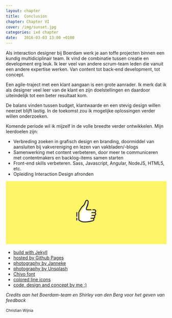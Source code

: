 ```yaml
---
layout: chapter
title:  Conclusion
chapter: Chapter VI
cover: /img/sunset.jpg
categories: ixd chapter
date:   2016-03-03 13:00 +0100
---
```


Als interaction designer bij Boerdam werk je aan toffe projecten binnen een kundig multidiciplinair team. Ik vind de combinatie tussen creatie en development erg leuk. Ik leer veel van andere scrum-team leden die vanuit een andere expertise werken. Van content tot back-end development, tot concept.

Een agile-traject met een klant aangaan is een grote aanrader. Ik merk dat ik als designer veel leer van de klant en zijn doelstellingen en daardoor uiteindelijk tot een beter resultaat kom. 

De balans vinden tussen budget, klantwaarde en een stevig design willen neerzet blijft lastig. In de toekomst zou ik mogelijke oplossingen verder willen onderzoeken. 

Komende periode wil ik mijzelf in de volle breedte verder ontwikkelen. Mijn leerdoelen zijn:

- Verbreding zoeken in grafisch design en branding, doormiddel van aansluiten bij vakvereniging en lezen van vakbladen/-blogs
- Samenwerking met content verbeteren, door meer te communiceren met contentmakers en backlog-items samen starten
- Front-end skills verbeteren. Sass, Javascript, Angular, NodeJS, HTML5, etc.
- Opleiding Interaction Design afronden

<img src="/img/banner-thumbs-up.svg" alt="Credits">
 
<ul class="links">
  <li><a href="https://jekyllrb.com/">build with Jekyll</a></li>
  <li><a href="https://github.io">hosted by Github Pages</a></li>
  <li><a href="http://boerdam.nl/mensen/janneke/">photography by Janneke</a></li>
  <li><a href="https://unsplash.com/">photography by Unsplash</a></li>
  <li><a href="http://www.omnibus-type.com/fonts/chivo.php">Chivo font</a></li>
  <li><a href="http://tympanus.net/codrops/2015/12/23/freebie-colored-line-icons-svg-ai-png/">colored line icons</a></li>
  <li><a href="https://github.com/ChrisTheButcher/ChrisTheButcher.github.io">code, design and concept by me ;)</a></li>
</ul>

_Credits aan het Boerdam-team en Shirley van den Berg voor het geven van feedback_

<small class="foot-note">Christian Wijnia</small>